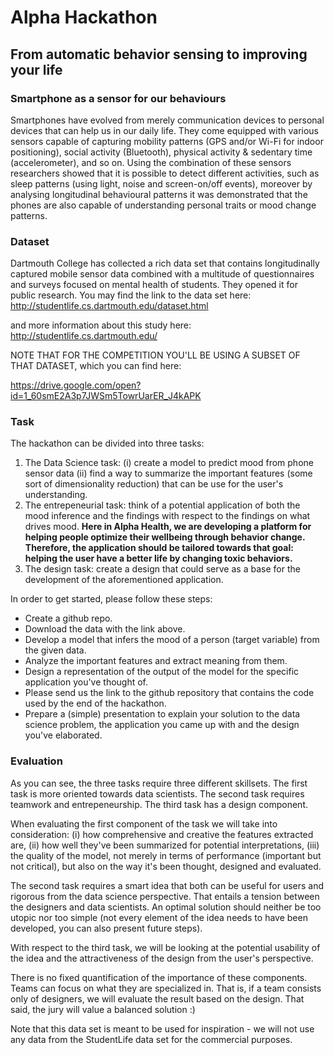 # Alpha Hackathon

## From automatic behavior sensing to improving your life

### Smartphone as a sensor for our behaviours
 
Smartphones have evolved from merely communication devices to personal devices that can help us in our daily life. They come equipped with various sensors capable of capturing mobility patterns (GPS and/or Wi-Fi for indoor positioning), social activity (Bluetooth), physical activity & sedentary time (accelerometer), and so on. Using the combination of these sensors researchers showed that it is possible to detect different activities, such as sleep patterns (using light, noise and screen-on/off events), moreover by analysing longitudinal behavioural patterns it was demonstrated that the phones are also capable of understanding personal traits or mood change patterns.

### Dataset

Dartmouth College has collected a rich data set that contains longitudinally captured mobile sensor data combined with a multitude of questionnaires and surveys focused on mental health of students. They opened it for public research.
You may find the link to the data set here:
http://studentlife.cs.dartmouth.edu/dataset.html

and more information about this study here:
http://studentlife.cs.dartmouth.edu/

NOTE THAT FOR THE COMPETITION YOU'LL BE USING A SUBSET OF THAT DATASET, which you can find here:

https://drive.google.com/open?id=1_60smE2A3p7JWSm5TowrUarER_J4kAPK

### Task

The hackathon can be divided into three tasks:
1. The Data Science task: (i) create a model to predict mood from phone sensor data (ii) find a way to summarize the important features (some sort of dimensionality reduction) that can be use for the user's understanding.
2. The entrepeneurial task: think of a potential application of both the mood inference and the findings with respect to the findings on what drives mood. **Here in Alpha Health, we are developing a platform for helping people optimize their wellbeing through behavior change. Therefore, the application should be tailored towards that goal: helping the user have a better life by changing toxic behaviors.**
3. The design task: create a design that could serve as a base for the development of the aforementioned application.

In order to get started, please follow these steps:
- Create a github repo.
- Download the data with the link above.
- Develop a model that infers the mood of a person (target variable) from the given data.
- Analyze the important features and extract meaning from them.
- Design a representation of the output of the model for the specific application you've thought of.
- Please send us the link to the github repository that contains the code used by the end of the hackathon.
- Prepare a (simple) presentation to explain your solution to the data science problem, the application you came up with and the design you've elaborated.

### Evaluation

As you can see, the three tasks require three different skillsets. The first task is more oriented towards data scientists. The second task requires teamwork and entrepeneurship. The third task has a design component. 

When evaluating the first component of the task we will take into consideration: (i) how comprehensive and creative the features extracted are, (ii) how well they've been summarized for potential interpretations, (iii) the quality of the model, not merely in terms of performance (important but not critical), but also on the way it's been thought, designed and evaluated.

The second task requires a smart idea that both can be useful for users and rigorous from the data science perspective. That entails a tension between the designers and data scientists. An optimal solution should neither be too utopic nor too simple (not every element of the idea needs to have been developed, you can also present future steps).

With respect to the third task, we will be looking at the potential usability of the idea and the attractiveness of the design from the user's perspective.

There is no fixed quantification of the importance of these components. Teams can focus on what they are specialized in. That is, if a team consists only of designers, we will evaluate the result based on the design. That said, the jury will value a balanced solution :)

Note that this  data set is meant to be used for inspiration - we will not use any data from the StudentLife data set for the commercial purposes.

